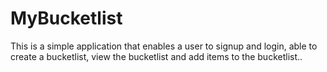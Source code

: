 # MyBucketlist

This is a simple application that enables a user to signup and login, able to create a bucketlist, view the bucketlist and add items to the bucketlist..
